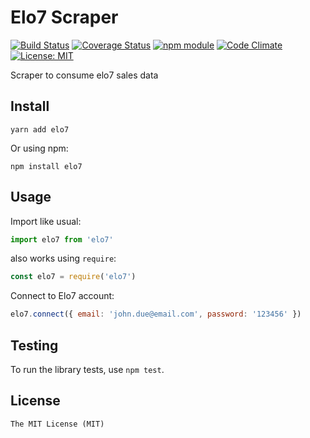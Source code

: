 # Elo7 Scraper

[![Build Status](https://travis-ci.org/ricardotulio/elo7.svg?branch=master)](https://travis-ci.org/ricardotulio/elo7) [![Coverage Status](https://coveralls.io/repos/github/ricardotulio/elo7/badge.svg?branch=master)](https://coveralls.io/github/ricardotulio/elo7?branch=master) [![npm module](https://badge.fury.io/js/elo7.svg)](https://www.npmjs.org/package/elo7) [![Code Climate](https://codeclimate.com/github/ricardotulio/elo7/badges/gpa.svg)](https://codeclimate.com/github/ricardotulio/elo7)
[![License: MIT](https://img.shields.io/badge/License-MIT-yellow.svg)](https://opensource.org/licenses/MIT)

Scraper to consume elo7 sales data

## Install

`yarn add elo7`

Or using npm:

`npm install elo7`

## Usage

Import like usual:

```js
import elo7 from 'elo7'
```

also works using `require`:

```js
const elo7 = require('elo7')
```

Connect to Elo7 account:

```js
elo7.connect({ email: 'john.due@email.com', password: '123456' })
```

## Testing

To run the library tests, use `npm test`.

## License

```
The MIT License (MIT)
```
